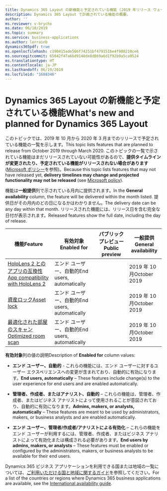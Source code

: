 ```yaml
---
title: Dynamics 365 Layout の新機能と予定されている機能 (2019 年リリース ウェーブ 2)
description: Dynamics 365 Layout で計画されている機能の概要。
author: ''
ms.reviewer: v-brycho
ms.date: 06/18/2019
ms.topic: summary
ms.service: business-applications
ms.author: lorrainb
dynamics365pdf: true
ms.openlocfilehash: c190415ade566f74251bf479151be4f988210ce6
ms.sourcegitcommit: 65042f47a66d9146de8d869a6d1f92b9a5ca9524
ms.translationtype: HT
ms.contentlocale: ja-JP
ms.lasthandoff: 06/19/2019
ms.locfileid: "1688346"
---
```

# <a name="whats-new-and-planned-for-dynamics-365-layout"></a><span data-ttu-id="ace48-103">Dynamics 365 Layout の新機能と予定されている機能</span><span class="sxs-lookup"><span data-stu-id="ace48-103">What's new and planned for Dynamics 365 Layout</span></span>

<span data-ttu-id="ace48-104">このトピックでは、2019 年 10 月から 2020 年 3 月までのリリースで予定されている機能の一覧を示します。</span><span class="sxs-lookup"><span data-stu-id="ace48-104">This topic lists features that are planned to release from October 2019 through March 2020.</span></span> <span data-ttu-id="ace48-105">このトピックの一覧で示されている機能はまだリリースされていない可能性があるので、**提供タイムラインが変更されたり、予定されている機能がリリースされない場合があります** ([Microsoft ポリシー](https://go.microsoft.com/fwlink/p/?linkid=2007332)を参照)。</span><span class="sxs-lookup"><span data-stu-id="ace48-105">Because this topic lists features that may not have released yet, **delivery timelines may change and projected functionality may not be released** (see [Microsoft policy](https://go.microsoft.com/fwlink/p/?linkid=2007332)).</span></span>

<span data-ttu-id="ace48-106">機能は**一般提供**列で示されている月内に提供されます。</span><span class="sxs-lookup"><span data-stu-id="ace48-106">In the **General availability** column, the feature will be delivered within the month listed.</span></span> <span data-ttu-id="ace48-107">提供日がその月内のどの日になるかはわかりません。</span><span class="sxs-lookup"><span data-stu-id="ace48-107">The delivery date can be any day within that month.</span></span> <span data-ttu-id="ace48-108">リリースされた機能には、リリース日を含む完全な日付が表示されます。</span><span class="sxs-lookup"><span data-stu-id="ace48-108">Released features show the full date, including the day of release.</span></span> 

| <span data-ttu-id="ace48-109">機能</span><span class="sxs-lookup"><span data-stu-id="ace48-109">Feature</span></span>    | <span data-ttu-id="ace48-110">有効対象</span><span class="sxs-lookup"><span data-stu-id="ace48-110">Enabled for</span></span>    |  <span data-ttu-id="ace48-111">パブリック プレビュー</span><span class="sxs-lookup"><span data-stu-id="ace48-111">Public preview</span></span> | <span data-ttu-id="ace48-112">一般提供</span><span class="sxs-lookup"><span data-stu-id="ace48-112">General availability</span></span> | 
| ---------- |---------------- | --------------- |-------------- |
| [<span data-ttu-id="ace48-113">HoloLens 2 とのアプリの互換性</span><span class="sxs-lookup"><span data-stu-id="ace48-113">App compatibility with HoloLens 2</span></span>](app-compatibility-hololens-2.md) | <span data-ttu-id="ace48-114">エンド ユーザー、自動的</span><span class="sxs-lookup"><span data-stu-id="ace48-114">End users, automatically</span></span>|| <span data-ttu-id="ace48-115">2019 年 10 月</span><span class="sxs-lookup"><span data-stu-id="ace48-115">October 2019</span></span>|  
| [<span data-ttu-id="ace48-116">資産ロック</span><span class="sxs-lookup"><span data-stu-id="ace48-116">Asset lock</span></span>](asset-lock.md) | <span data-ttu-id="ace48-117">エンド ユーザー、自動的</span><span class="sxs-lookup"><span data-stu-id="ace48-117">End users, automatically</span></span>|| <span data-ttu-id="ace48-118">2019 年 10 月</span><span class="sxs-lookup"><span data-stu-id="ace48-118">October 2019</span></span>|  
| [<span data-ttu-id="ace48-119">最適化された部屋のスキャン</span><span class="sxs-lookup"><span data-stu-id="ace48-119">Optimized room scan</span></span>](optimized-room-scan.md) | <span data-ttu-id="ace48-120">エンド ユーザー、自動的</span><span class="sxs-lookup"><span data-stu-id="ace48-120">End users, automatically</span></span>|| <span data-ttu-id="ace48-121">2019 年 10 月</span><span class="sxs-lookup"><span data-stu-id="ace48-121">October 2019</span></span>|  

<span data-ttu-id="ace48-122">**有効対象**列の値の説明</span><span class="sxs-lookup"><span data-stu-id="ace48-122">Description of **Enabled for** column values:</span></span>

- <span data-ttu-id="ace48-123">**エンド ユーザー、自動的** - これらの機能には、エンド ユーザーに対するユーザー エクスペリエンスへの変更が含まれており、自動的に有効になります。</span><span class="sxs-lookup"><span data-stu-id="ace48-123">**End users, automatically** – These features include change(s) to the user experience for end users and are enabled automatically.</span></span>

- <span data-ttu-id="ace48-124">**管理者、作成者、またはアナリスト、自動的** – これらの機能は、管理者、作成者、またはビジネス アナリストによって使用されることが意図されており、自動的に有効になります。</span><span class="sxs-lookup"><span data-stu-id="ace48-124">**Admins, makers, or analysts, automatically**  – These features are meant to be used by administrators, makers, or business analysts and are enabled automatically.</span></span>

- <span data-ttu-id="ace48-125">**エンド ユーザー、管理者/作成者/アナリストによる有効化** – これらの機能をエンド ユーザーが利用するには、管理者、作成者、またはビジネス アナリストによって有効化または構成される必要があります。</span><span class="sxs-lookup"><span data-stu-id="ace48-125">**End users by admins, makers, or analysts** – These features must be enabled or configured by the administrators, makers, or business analysts to be available for their end users.</span></span>

<span data-ttu-id="ace48-126">Dynamics 365 ビジネス アプリケーションを利用できる国または地域の一覧については、[ご利用いただける国と地域に関するガイド](https://aka.ms/dynamics_365_international_availability_deck)を参照してください。</span><span class="sxs-lookup"><span data-stu-id="ace48-126">For a list of the countries or regions where Dynamics 365 business applications are available, see the [International availability guide](https://aka.ms/dynamics_365_international_availability_deck).</span></span>
